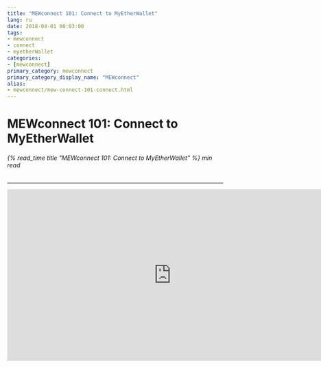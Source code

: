 ```yaml
---
title: "MEWconnect 101: Connect to MyEtherWallet"
lang: ru
date: 2018-04-01 00:03:00
tags:
- mewconnect
- connect
- myetherWallet
categories:
- [mewconnect]
primary_category: mewconnect
primary_category_display_name: "MEWconnect"
alias:
- mewconnect/mew-connect-101-connect.html
---
```


# __MEWconnect 101: Connect to MyEtherWallet__
###### {% read_time title "MEWconnect 101: Connect to MyEtherWallet" %} min read
***
<div class="youtube-video">
<iframe width="763" height="400" src="https://www.youtube.com/embed/IuyfpsYTZrI" frameborder="0" allow="accelerometer; autoplay; encrypted-media; gyroscope; picture-in-picture" allowfullscreen></iframe>
</div>